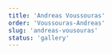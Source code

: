 ```yaml
---
title: 'Andreas Voussouras'
order: 'Voussouras-Andreas'
slug: 'andreas-vousouras'
status: 'gallery'
---
```

